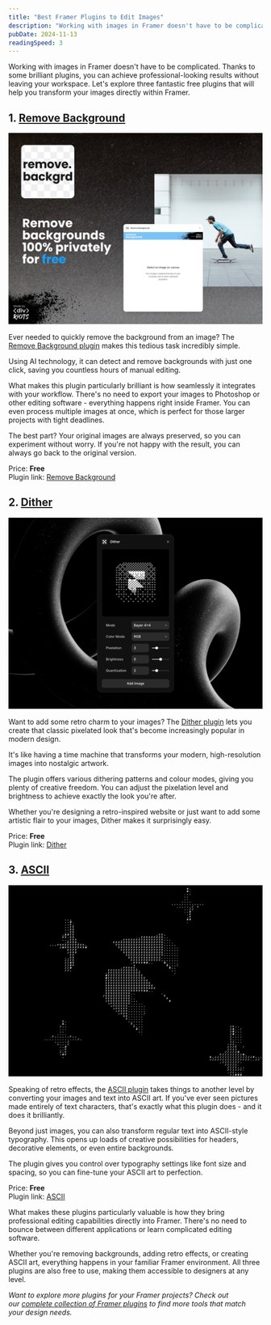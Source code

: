 ```yaml
---
title: "Best Framer Plugins to Edit Images"
description: "Working with images in Framer doesn't have to be complicated. You can achieve professional-looking results without..."
pubDate: 2024-11-13
readingSpeed: 3
---
```


Working with images in Framer doesn't have to be complicated. Thanks to some brilliant plugins, you can achieve professional-looking results without leaving your workspace. Let's explore three fantastic free plugins that will help you transform your images directly within Framer.

## 1. [Remove Background](/plugins/remove-background)

![image](../plugins/images/removebackground-thumb.webp)

Ever needed to quickly remove the background from an image? The [Remove Background plugin](/plugins/remove-background) makes this tedious task incredibly simple. 

Using AI technology, it can detect and remove backgrounds with just one click, saving you countless hours of manual editing.

What makes this plugin particularly brilliant is how seamlessly it integrates with your workflow. There's no need to export your images to Photoshop or other editing software - everything happens right inside Framer. You can even process multiple images at once, which is perfect for those larger projects with tight deadlines.

The best part? Your original images are always preserved, so you can experiment without worry. If you're not happy with the result, you can always go back to the original version.

Price: **Free** <br>
Plugin link: [Remove Background](/plugins/remove-background)


## 2. [Dither](/plugins/dither)

![image](../plugins/images/dither-thumb.webp)

Want to add some retro charm to your images? The [Dither plugin](/plugins/dither) lets you create that classic pixelated look that's become increasingly popular in modern design. 

It's like having a time machine that transforms your modern, high-resolution images into nostalgic artwork.

The plugin offers various dithering patterns and colour modes, giving you plenty of creative freedom. You can adjust the pixelation level and brightness to achieve exactly the look you're after. 

Whether you're designing a retro-inspired website or just want to add some artistic flair to your images, Dither makes it surprisingly easy.

Price: **Free** <br>
Plugin link: [Dither](/plugins/dither)


## 3. [ASCII](/plugins/ascii)

![image](../plugins/images/ascii-thumb.webp)

Speaking of retro effects, the [ASCII plugin](/plugins/ascii) takes things to another level by converting your images and text into ASCII art. If you've ever seen pictures made entirely of text characters, that's exactly what this plugin does - and it does it brilliantly.

Beyond just images, you can also transform regular text into ASCII-style typography. This opens up loads of creative possibilities for headers, decorative elements, or even entire backgrounds. 

The plugin gives you control over typography settings like font size and spacing, so you can fine-tune your ASCII art to perfection.

Price: **Free** <br>
Plugin link: [ASCII](/plugins/ascii)


What makes these plugins particularly valuable is how they bring professional editing capabilities directly into Framer. There's no need to bounce between different applications or learn complicated editing software. 

Whether you're removing backgrounds, adding retro effects, or creating ASCII art, everything happens in your familiar Framer environment. All three plugins are also free to use, making them accessible to designers at any level.

*Want to explore more plugins for your Framer projects? Check out our [complete collection of Framer plugins](/plugins) to find more tools that match your design needs.*